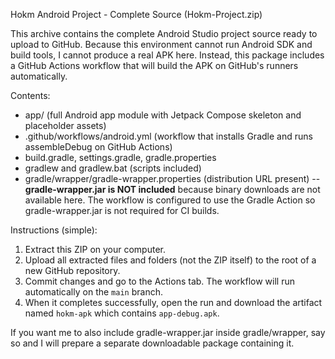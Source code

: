 Hokm Android Project - Complete Source (Hokm-Project.zip)

This archive contains the complete Android Studio project source ready to upload to GitHub.
Because this environment cannot run Android SDK and build tools, I cannot produce a real APK here.
Instead, this package includes a GitHub Actions workflow that will build the APK on GitHub's runners automatically.

Contents:
- app/ (full Android app module with Jetpack Compose skeleton and placeholder assets)
- .github/workflows/android.yml (workflow that installs Gradle and runs assembleDebug on GitHub Actions)
- build.gradle, settings.gradle, gradle.properties
- gradlew and gradlew.bat (scripts included)
- gradle/wrapper/gradle-wrapper.properties (distribution URL present) -- **gradle-wrapper.jar is NOT included** because binary downloads are not available here.
  The workflow is configured to use the Gradle Action so gradle-wrapper.jar is not required for CI builds.


Instructions (simple):
1) Extract this ZIP on your computer.
2) Upload all extracted files and folders (not the ZIP itself) to the root of a new GitHub repository.
3) Commit changes and go to the Actions tab. The workflow will run automatically on the `main` branch.
4) When it completes successfully, open the run and download the artifact named `hokm-apk` which contains `app-debug.apk`.

If you want me to also include gradle-wrapper.jar inside gradle/wrapper, say so and I will prepare a separate downloadable package containing it.

